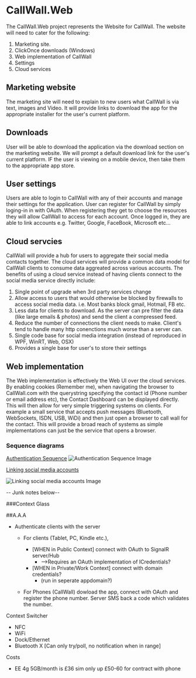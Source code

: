 CallWall.Web
============

The CallWall.Web project represents the Website for CallWall.
The website will need to cater for the following:
 1. Marketing site.
 2. ClickOnce downloads (Windows)
 3. Web implementation of CallWall
 4. Settings
 4. Cloud services


## Marketing website 
The marketing site will need to explain to new users what CallWall is via text, images and Video.
It will provide links to download the app for the appropriate installer for the user's current platform.

## Downloads 
User will be able to download the application via the download section on the marketing website.
We will prompt a default download link for the user's current platform. IF the user is viewing on a mobile device, then take them to the appropriate app store.

## User settings
Users are able to login to CallWall with any of their accounts and manage their settings for the application.
User can register for CallWall by simply loging-in in with OAuth.
When registering they get to choose the resources they will allow CallWall to access for each account.
Once logged in, they are able to link accounts e.g. Twitter, Google, FaceBook, Microsoft etc...

## Cloud servcies 
CallWall will provide a hub for users to aggregate their social media contacts together.
The cloud services will provide a common data model for CallWall clients to consume data aggreated across various accounts.
The benefits of using a cloud service instead of having clients connect to the social media service directly include:
 1. Single point of upgrade when 3rd party services change
 2. Allow access to users that would otherwise be blocked by firewalls to access social media data. i.e. Most banks block gmail, Hotmail, FB etc.
 3. Less data for clients to download. As the server can pre filter the data (like large emails & photos) and send the client a compressed feed.
 4. Reduce the number of connections the client needs to make. Client's tend to handle many http conenctions much worse than a server can.
 5. Single code base for social media integration (instead of reproduced in WPF, WinRT, Web, OSX)
 6. Provides a single base for user's to store their settings



## Web implementation 
The Web implementation is effectively the Web UI over the cloud services.
By enabling cookies (Remember me), when navigating the browser to CallWall.com with the querystring specifying the contact id (Phone number or email address etc), the Contact Dashboard can be displayed directly.
This will then allow for very simple triggering systems on clients. For example a small service that accepts push messages (Bluetooth, WebSockets, ISDN, USB, WiDi) and then just open a browser to call wall for the contact.
This will provide a broad reach of systems as simple implementations can just be the service that opens a browser.





### Sequence diagrams

[Authentication Sequence](http://www.websequencediagrams.com/?lz=dGl0bGUgQXV0aGVudGljYXRpb24gU2VxdWVuY2UKCnBhcnRpY2lwYW50IEhvbWVQYWdlAAgNVXNlclNldHRpbmdzACENTG9naW4AMw0iUmVzb3VyY2UgU2VsZWN0b3IiIGFzIAAOCAANCABnDk9BdXRoAEYGAHgILT4AVwU6IApub3RlIG92ZXIAaAY6IENob29zZSBmcm9tIEdvb2dsZSwgVHdpdHRlciwgRkIsIE0kCgCBFAUtPgBnEAA1CHMAMgcgYWNjb3VudCBwcm92aWRlcgBjCwAkGCBzZXJ2aWNlIHRvIHUAeg4gXG5DYWxlbmRhcixFbWFpbCxDb250YWN0cyxQaG90b3MgZXRjLgoAgX0QLT4AgXcKOiBSZWRpcmVjdHMgdG8AgVkHLmNvbQoAghsKLT4AgwUNOk9uIFN1Y2Nlc3MgcgA0CWJhY2sgdG8gQ2FsbFdhbGwK&s=modern-blue)
![Authentication Sequence Image](http://www.websequencediagrams.com/cgi-bin/cdraw?lz=dGl0bGUgQXV0aGVudGljYXRpb24gU2VxdWVuY2UKCnBhcnRpY2lwYW50IEhvbWVQYWdlAAgNVXNlclNldHRpbmdzACENTG9naW4AMw0iUmVzb3VyY2UgU2VsZWN0b3IiIGFzIAAOCAANCABnDk9BdXRoAEYGAHgILT4AVwU6IApub3RlIG92ZXIAaAY6IENob29zZSBmcm9tIEdvb2dsZSwgVHdpdHRlciwgRkIsIE0kCgCBFAUtPgBnEAA1CHMAMgcgYWNjb3VudCBwcm92aWRlcgBjCwAkGCBzZXJ2aWNlIHRvIHUAeg4gXG5DYWxlbmRhcixFbWFpbCxDb250YWN0cyxQaG90b3MgZXRjLgoAgX0QLT4AgXcKOiBSZWRpcmVjdHMgdG8AgVkHLmNvbQoAghsKLT4AgwUNOk9uIFN1Y2Nlc3MgcgA0CWJhY2sgdG8gQ2FsbFdhbGwK&s=modern-blue)



[Linking social media accounts](http://www.websequencediagrams.com/?lz=dGl0bGUgTGlua2luZyBzb2NpYWwgbWVkaWEgYWNjb3VudHMKCnBhcnRpY2lwYW50IFVzZXJTZXR0aW5ncwAMDSJSZXNvdXJjZSBTZWxlY3RvciIgYXMgAA4IAA0IAEANT0F1dGhMb2dpbgoKAE0MIC0-AFwNIDoKbm90ZSBvdmVyAAoPIENob29zZSBmcm9tIEdvb2dsZSwgVHdpdHRlciwgRkIsIE0kAEwQAIEEEAA9CHMAMQgAgXQIIHByb3ZpZGVyAHQLACUYIHNlcnZpY2UgdG8gdQCBCQgAgQIHOyBcbkNvbnRhY3RzLCBUd2VldHMgZXRjLgoAgg8QLT4AggoKOiBSZWRpcmVjdHMgdG8AgU0ILmNvbQoAgi8KAIIbDzpPbiBTdWNjZXNzIHIANQliYWNrIHRvIENhbGxXYWxsAII0GlVzZXIncyB0AIF5D2lzIG5vdyBsaW5rZWQgXG50byB0aGUgQQCCIAd0aGV5IGFyZSBsb2dpbiBpbiBhcyBcbihhbmQgb3RoZXIAMggAhEwIKSA&s=modern-blue) 

![Linking social media accounts Image](http://www.websequencediagrams.com/cgi-bin/cdraw?lz=dGl0bGUgTGlua2luZyBzb2NpYWwgbWVkaWEgYWNjb3VudHMKCnBhcnRpY2lwYW50IFVzZXJTZXR0aW5ncwAMDSJSZXNvdXJjZSBTZWxlY3RvciIgYXMgAA4IAA0IAEANT0F1dGhMb2dpbgoKAE0MIC0-AFwNIDoKbm90ZSBvdmVyAAoPIENob29zZSBmcm9tIEdvb2dsZSwgVHdpdHRlciwgRkIsIE0kAEwQAIEEEAA9CHMAMQgAgXQIIHByb3ZpZGVyAHQLACUYIHNlcnZpY2UgdG8gdQCBCQgAgQIHOyBcbkNvbnRhY3RzLCBUd2VldHMgZXRjLgoAgg8QLT4AggoKOiBSZWRpcmVjdHMgdG8AgU0ILmNvbQoAgi8KAIIbDzpPbiBTdWNjZXNzIHIANQliYWNrIHRvIENhbGxXYWxsAII0GlVzZXIncyB0AIF5D2lzIG5vdyBsaW5rZWQgXG50byB0aGUgQQCCIAd0aGV5IGFyZSBsb2dpbiBpbiBhcyBcbihhbmQgb3RoZXIAMggAhEwIKSA&s=modern-blue)



-- Junk notes below--

###Context Glass

##A.A.A  
  * Authenticate clients with the server  
    * For clients (Tablet, PC, Kindle etc.),   
      * [WHEN in Public Context] connect with OAuth to SignalR server/Hub  
          * -->Requires an OAuth implementation of ICredentials?  
      * [WHEN in Private/Work Context] connect with domain credentials?  
          * (run in seperate appdomain?)  
			
    * For Phones (CallWall) dowload the app, connect with OAuth and register the phone number. Server SMS back a code which validates the number.
			
Context Switcher  
  * NFC  
  * WiFi  
  * Dock/Ethernet  
  * Bluetooth X [Can only try/poll, no notification when in range]
	
	
Costs
  * EE 4g 5GB/month is £36 sim only up £50-60 for contract with phone
